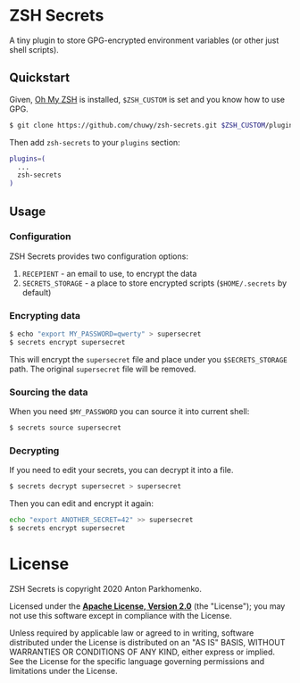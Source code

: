 # ZSH Secrets

A tiny plugin to store GPG-encrypted environment variables (or other just shell scripts).

## Quickstart

Given, [Oh My ZSH][oh-my-zsh] is installed, 
`$ZSH_CUSTOM` is set and you know how to use GPG.

```sh
$ git clone https://github.com/chuwy/zsh-secrets.git $ZSH_CUSTOM/plugins/zsh-secrets
```

Then add `zsh-secrets` to your `plugins` section:

```sh
plugins=(
  ...
  zsh-secrets
)
```

## Usage

### Configuration

ZSH Secrets provides two configuration options:

1. `RECEPIENT` - an email to use, to encrypt the data
2. `SECRETS_STORAGE` - a place to store encrypted scripts (`$HOME/.secrets` by default)

### Encrypting data

```sh
$ echo "export MY_PASSWORD=qwerty" > supersecret
$ secrets encrypt supersecret
```

This will encrypt the `supersecret` file and place under you `$SECRETS_STORAGE`
path. The original `supersecret` file will be removed.

### Sourcing the data

When you need `$MY_PASSWORD` you can source it into current shell:

```sh
$ secrets source supersecret
```

### Decrypting

If you need to edit your secrets, you can decrypt it into a file.

```sh
$ secrets decrypt supersecret > supersecret
```

Then you can edit and encrypt it again:

```sh
echo "export ANOTHER_SECRET=42" >> supersecret 
$ secrets encrypt supersecret
```

# License

ZSH Secrets is copyright 2020 Anton Parkhomenko.

Licensed under the **[Apache License, Version 2.0][license]** (the "License");
you may not use this software except in compliance with the License.

Unless required by applicable law or agreed to in writing, software
distributed under the License is distributed on an "AS IS" BASIS,
WITHOUT WARRANTIES OR CONDITIONS OF ANY KIND, either express or implied.
See the License for the specific language governing permissions and
limitations under the License.

[oh-my-zsh]: https://github.com/ohmyzsh/ohmyzsh
[license]: https://www.apache.org/licenses/LICENSE-2.0
